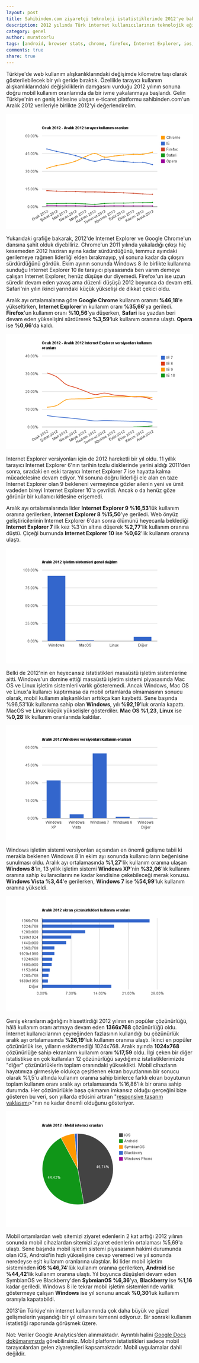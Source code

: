 ```yaml
---
layout: post
title: Sahibinden.com ziyaretçi teknoloji istatistiklerinde 2012′ye bakış
description: 2012 yılında Türk internet kullanıcılarının teknolojik eğiliminin seyrini görelim
category: genel
author: muratcorlu
tags: [android, browser stats, chrome, firefox, Internet Explorer, ios, tarayıcı istatistikleri, windows]
comments: true
share: true
---
```


Türkiye'de web kullanım alışkanlıklarındaki değişimde kilometre taşı olarak gösterilebilecek bir yılı geride bıraktık. Özellikle tarayıcı kullanım alışkanlıklarındaki değişikliklerin damgasını vurduğu 2012 yılının sonuna doğru mobil kullanım oranlarında da bir ivme yakalanmaya başlandı. Gelin Türkiye'nin en geniş kitlesine ulaşan e-ticaret platformu sahibinden.com'un Aralık 2012 verileriyle birlikte 2012'yi değerlendirelim.

![Ocak 2012-Aralık 2012 tarayıcı kullanım oranları](/images/posts/istatistikler/2012/tarayici.png)

Yukarıdaki grafiğe bakarak, 2012'de Internet Explorer ve Google Chrome'un dansına şahit olduk diyebiliriz. Chrome'un 2011 yılında yakaladığı çıkışı hiç kesemeden 2012 haziran ayına kadar sürdürdüğünü, temmuz ayındaki gerilemeye rağmen liderliği elden bırakmayıp, yıl sonuna kadar da çıkışını sürdürdüğünü gördük. Ekim ayının sonunda Windows 8 ile birlikte kullanıma sunduğu Internet Explorer 10 ile tarayıcı piyasasında ben varım demeye çalışan Internet Explorer, henüz düşüşe dur diyemedi. Firefox'un ise uzun süredir devam eden yavaş ama düzenli düşüşü 2012 boyunca da devam etti. Safari'nin yılın ikinci yarındaki küçük yükselişi de dikkat çekici oldu.

Aralık ayı ortalamalarına göre **Google Chrome** kullanım oranını **%46,18**'e yükseltirken, **Internet Explorer**'ın kullanım oranı **%35,66**'ya geriledi. **Firefox**'un kullanım oranı **%10,56**'ya düşerken, **Safari** ise yazdan beri devam eden yükselişini sürdürerek **%3,59**'luk kullanım oranına ulaştı. **Opera** ise **%0,66**'da kaldı.

![](/images/posts/istatistikler/2012/ie.png)

Internet Explorer versiyonları için de 2012 hareketli bir yıl oldu. 11 yıllık tarayıcı Internet Explorer 6'nın tarihin tozlu disklerinde yerini aldığı 2011'den sonra, sıradaki en eski tarayıcı Internet Explorer 7 ise hayatta kalma mücadelesine devam ediyor. Yıl sonuna doğru liderliği ele alan en taze Internet Explorer olan 9 bekleneni vermeyince gözler ailenin yeni ve ümit vadeden bireyi Internet Explorer 10'a çevrildi. Ancak o da henüz göze görünür bir kullanıcı kitlesine erişemedi.

Aralık ayı ortalamalarında lider **Internet Explorer 9 %16,53**'lük kullanım oranına gerilerken, **Internet Explorer 8 %15,50**'ye geriledi. Web önyüz geliştiricilerinin Internet Explorer 6'dan sonra ölümünü heyecanla beklediği **Internet Explorer 7** ilk kez %3'ün altına düşerek **%2,77**'lik kullanım oranına düştü. Çiçeği burnunda **Internet Explorer 10** ise **%0,62**'lik kullanım oranına ulaştı.

![](/images/posts/istatistikler/2012/os.png)

Belki de 2012'nin en heyecansız istatistikleri masaüstü işletim sistemlerine aitti. Windows'un domine ettiği masaüstü işletim sistemi piyasasında Mac OS ve Linux işletim sistemleri varlık gösteremedi. Ancak Windows, Mac OS ve Linux'a kullanıcı kaptırmasa da mobil ortamlarda olmamasının sonucu olarak, mobil kullanım alışkanlıkları arttıkça kan kaybetti. Sene başında %96,53'lük kullanıma sahip olan **Windows**, yılı **%92,19**'luk oranla kapattı. MacOS ve Linux küçük yükselişler gösterdiler. **Mac OS %1,23**, **Linux** ise **%0,28**'lik kullanım oranlarında kaldılar.

![](/images/posts/istatistikler/2012/win.png)

Windows işletim sistemi versiyonları açısından en önemli gelişme tabii ki merakla beklenen Windows 8'in ekim ayı sonunda kullanıcıların beğenisine sunulması oldu. Aralık ayı ortalamasında **%1,27**'lik kullanım oranına ulaşan **Windows 8**'in, 13 yıllık işletim sistemi **Windows XP**'nin **%32,06**'lık kullanım oranına sahip kullanıcılarını ne kadar kendisine çekebileceği merak konusu. **Windows Vista %3,44**'e gerilerken, **Windows 7** ise **%54,99**'luk kullanım oranına yükseldi.

![](/images/posts/istatistikler/2012/cozunurluk.png)

Geniş ekranların ağırlığını hissettirdiği 2012 yılının en popüler çözünürlüğü, hâlâ kullanım oranı artmaya devam eden **1366x768** çözünürlüğü oldu. İnternet kullanıcılarının çeyreğinden fazlasının kullandığı bu çözünürlük aralık ayı ortalamasında **%26,19**'luk kullanım oranına ulaştı. İkinci en popüler çözünürlük ise, yılların eskitemediği 1024x768. Aralık ayında **1024x768** çözünürlüğe sahip ekranların kullanım oranı **%17,59** oldu. İlgi çeken bir diğer istatistikse en çok kullanılan 12 çözünürlüğü saydığımız istatistiklerimizde "diğer" çözünürlüklerin toplam oranındaki yükseklikti. Mobil cihazların hayatımıza girmesiyle oldukça çeşitlenen ekran boyutlarının bir sonucu olarak %1,5'u altında kullanım oranına sahip binlerce farklı ekran boyutunun toplam kullanım oranı aralık ayı ortalamasında %16,86'lık bir orana sahip durumda. Her çözünürlükle başa çıkmanın imkansız olduğu gerçeğini bize gösteren bu veri, son yıllarda etkisini artıran "[responsive tasarım yaklaşımı](http://fatihhayrioglu.com/css-3-medya-sorgulari/)>"nın ne kadar önemli olduğunu gösteriyor.

![](/images/posts/istatistikler/2012/mobil.png)

Mobil ortamlardan web sitemizi ziyaret edenlerin 2 kat arttığı 2012 yılının sonunda mobil cihazlardan sitemizi ziyaret edenlerin ortalaması %5,69'a ulaştı. Sene başında mobil işletim sistemi piyasasının hakimi durumunda olan iOS, Android'in hızlı yükselişine cevap veremedi ve yıl sonunda neredeyse eşit kullanım oranlarına ulaştılar. İki lider mobil işletim sisteminden **iOS %46,74**'lük kullanım oranına gerilerken, **Android** ise **%44,42**'lik kullanım oranına ulaştı. Yıl boyunca düşüşleri devam eden SymbianOS ve Blackberry'den **SybmianOS %6,36**'ya, **Blackberry** ise **%1,16** kadar geriledi. Windows 8 ile tekrar mobil işletim sistemlerinde varlık göstermeye çalışan **Windows** ise yıl sonunu ancak **%0,30**'luk kullanım oranıyla kapatabildi.

2013'ün Türkiye'nin internet kullanımında çok daha büyük ve güzel gelişmelerin yaşandığı bir yıl olmasını temenni ediyoruz. Bir sonraki kullanım istatistiği raporunda görüşmek üzere.

Not: Veriler Google Analytics’den alınmaktadır. Ayrıntılı halini [Google Docs dokümanımızda](https://docs.google.com/spreadsheet/ccc?key=0Aja5dcebauxBdEJhTFYwcGZEN1o3ckFSS3oxZ0hXREE) görebilirsiniz. Mobil platform istatistikleri sadece mobil tarayıcılardan gelen ziyaretçileri kapsamaktadır. Mobil uygulamalar dahil değildir.

